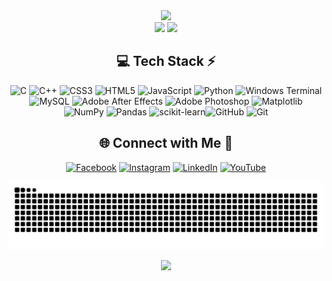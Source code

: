 <!-- Stats -->
<div align="center">
  <img src="https://github-readme-stats.vercel.app/api?username=vishal-kumawat-4141&theme=aura&hide_border=true&include_all_commits=true&count_private=true" width="55%" /> </br>
  <img src="https://github-readme-streak-stats.herokuapp.com/?user=vishal-kumawat-4141&theme=aura&hide_border=true" width="50%" />
  <img src="https://github-readme-stats.vercel.app/api/top-langs/?username=vishal-kumawat-4141&theme=aura&hide_border=true&include_all_commits=true&count_private=true&layout=compact" width="36%" /> </br>
</div>

<!-- Tech Stack -->
<div align="center">

## 💻 Tech Stack ⚡
![C](https://img.shields.io/badge/c-%2300599C.svg?style=for-the-badge&logo=c&logoColor=white) ![C++](https://img.shields.io/badge/c++-%2300599C.svg?style=for-the-badge&logo=c%2B%2B&logoColor=white) ![CSS3](https://img.shields.io/badge/css3-%231572B6.svg?style=for-the-badge&logo=css3&logoColor=white) ![HTML5](https://img.shields.io/badge/html5-%23E34F26.svg?style=for-the-badge&logo=html5&logoColor=white)  ![JavaScript](https://img.shields.io/badge/javascript-%23323330.svg?style=for-the-badge&logo=javascript&logoColor=%23F7DF1E) ![Python](https://img.shields.io/badge/python-3670A0?style=for-the-badge&logo=python&logoColor=ffdd54) ![Windows Terminal](https://img.shields.io/badge/Windows%20Terminal-%234D4D4D.svg?style=for-the-badge&logo=windows-terminal&logoColor=white) ![MySQL](https://img.shields.io/badge/mysql-4479A1.svg?style=for-the-badge&logo=mysql&logoColor=white) ![Adobe After Effects](https://img.shields.io/badge/Adobe%20After%20Effects-9999FF.svg?style=for-the-badge&logo=Adobe%20After%20Effects&logoColor=white) ![Adobe Photoshop](https://img.shields.io/badge/adobe%20photoshop-%2331A8FF.svg?style=for-the-badge&logo=adobe%20photoshop&logoColor=white) ![Matplotlib](https://img.shields.io/badge/Matplotlib-%23ffffff.svg?style=for-the-badge&logo=Matplotlib&logoColor=black) ![NumPy](https://img.shields.io/badge/numpy-%23013243.svg?style=for-the-badge&logo=numpy&logoColor=white) ![Pandas](https://img.shields.io/badge/pandas-%23150458.svg?style=for-the-badge&logo=pandas&logoColor=white) ![scikit-learn](https://img.shields.io/badge/scikit--learn-%23F7931E.svg?style=for-the-badge&logo=scikit-learn&logoColor=white)![GitHub](https://img.shields.io/badge/github-%23121011.svg?style=for-the-badge&logo=github&logoColor=white) ![Git](https://img.shields.io/badge/git-%23F05033.svg?style=for-the-badge&logo=git&logoColor=white)
</div>


<!-- Socials -->
<!-- Social connections -->
<div align="center">

## 🌐 Connect with Me 🍬
[![Facebook](https://img.shields.io/badge/Facebook-%231877F2.svg?logo=Facebook&logoColor=white)](https://www.facebook.com/share/1CGDH1EiB8/) [![Instagram](https://img.shields.io/badge/Instagram-%23E4405F.svg?logo=Instagram&logoColor=white)](https://www.instagram.com/kumawatvisu?igsh=b3l2YjlkZmhoZXQw) [![LinkedIn](https://img.shields.io/badge/LinkedIn-%230077B5.svg?logo=linkedin&logoColor=white)](https://www.linkedin.com/in/vishal-kumawat-91097025b/) [![YouTube](https://img.shields.io/badge/YouTube-%23FF0000.svg?logo=YouTube&logoColor=white)](https://youtube.com/@vishal.skumawat3748?si=AkbmOJ3Ta305sTth) 

</div>

<!-- Snake -->
<!-- Snake Animation -->
<div align="center">

  ![snake gif](https://github.com/vishal-kumawat-4141/vishal-kumawat-4141/blob/output/github-snake-dark.svg)
</div>



<!-- Counter -->
<!-- Visit Counter -->
<div align="center">

  [![](https://visitcount.itsvg.in/api?id=vishal-kumawat-4141&icon=10&color=6)](https://visitcount.itsvg.in)
</div>
